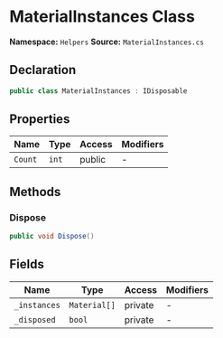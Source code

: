 # MaterialInstances Class

**Namespace:** `Helpers`
**Source:** `MaterialInstances.cs`

## Declaration

```csharp
public class MaterialInstances : IDisposable
```

## Properties

| Name | Type | Access | Modifiers |
|------|------|--------|-----------|
| `Count` | `int` | public | - |

## Methods

### Dispose

```csharp
public void Dispose()
```

## Fields

| Name | Type | Access | Modifiers |
|------|------|--------|-----------|
| `_instances` | `Material[]` | private | - |
| `_disposed` | `bool` | private | - |


